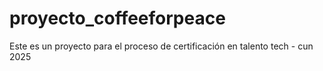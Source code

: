 # proyecto_coffeeforpeace
Este es un proyecto para el proceso de certificación en talento tech - cun 2025
